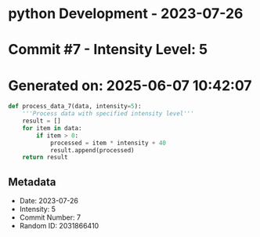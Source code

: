 ﻿# python Development - 2023-07-26
# Commit #7 - Intensity Level: 5
# Generated on: 2025-06-07 10:42:07
```python
def process_data_7(data, intensity=5):
    '''Process data with specified intensity level'''
    result = []
    for item in data:
        if item > 0:
            processed = item * intensity + 40
            result.append(processed)
    return result
```
## Metadata
- Date: 2023-07-26
- Intensity: 5
- Commit Number: 7
- Random ID: 2031866410
